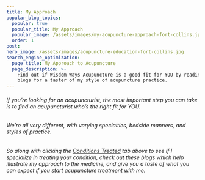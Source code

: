 ```yaml
---
title: My Approach
popular_blog_topics:
  popular: true
  popular_title: My Approach
  popular_image: /assets/images/my-acupuncture-approach-fort-collins.jpg
  order: 1
post:
hero_image: /assets/images/acupuncture-education-fort-collins.jpg
search_engine_optimization:
  page_title: My Approach to Acupuncture
  page_description: >-
    Find out if Wisdom Ways Acupuncture is a good fit for YOU by reading these
    blogs for a taster of my style of acupuncture practice.
---
```


###### If you’re looking for an acupuncturist, the most important step you can take is to find an acupuncturist who’s the right fit for YOU.

###### We’re all very different, with varying specialties, bedside manners, and styles of practice.

###### So along with clicking the [Conditions Treated](/conditions-treated/) tab above to see if I specialize in treating your condition, check out these blogs which help illustrate my approach to the medicine, and give you a taste of what you can expect if you start acupuncture treatment with me.